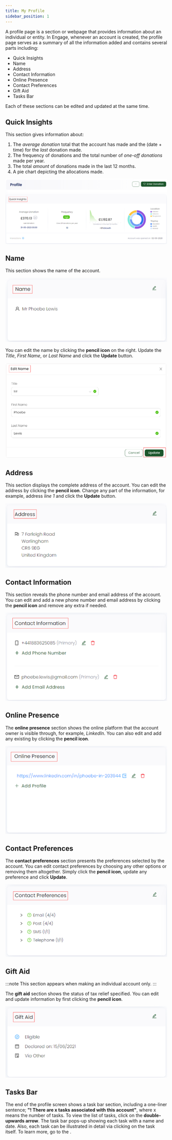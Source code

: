 ```yaml
---
title: My Profile
sidebar_position: 1
---
```


A profile page is a section or webpage that provides information about an individual or entity. In Engage, whenever an account is created, the profile page serves as a summary of all the information added and contains several parts including:

- Quick Insights
- Name
- Address
- Contact Information
- Online Presence
- Contact Preferences
- Gift Aid
- Tasks Bar

Each of these sections can be edited and updated at the same time.  

## Quick Insights

This section gives information about:

1. The *average donation* total that the account has made and the (date + time) for the *last* donation made. 
2. The frequency of donations and the total number of *one-off donations* made per year.
3. The total *amount* of donations made in the last 12 months.
4. A pie chart depicting the allocations made. 

![Quick Insights](./quick-insights.png)

## Name

This section shows the name of the account.

![Name section](./name-section.png)

You can edit the name by clicking the **pencil icon** on the right. Update the *Title*, *First Name*, or *Last Name* and click the **Update** button.  

![Edit Name](./edit-name.png)

## Address

This section displays the complete address of the account. You can edit the address by clicking the **pencil icon**. Change any part of the information, for example, address *line 1* and click the **Update** button.

![Address](./address-detail.png)

## Contact Information

This section reveals the phone number and email address of the account. You can edit and add a new phone number and email address by clicking the **pencil icon** and remove any extra if needed.  

![Contact Information](./contact-information.png)

## Online Presence

The **online presence** section shows the online platform that the account owner is visible through, for example, *LinkedIn*. You can also edit and add any existing by clicking the **pencil icon**.

![Online Presence](./online-presence.png)

## Contact Preferences

The **contact preferences** section presents the preferences selected by the account. You can edit contact preferences by choosing any other options or removing them altogether. Simply click the **pencil icon**, update any preference and click **Update**.

![Contact Preference](./contact-preference.png)

## Gift Aid

:::note
This section appears when making an individual account only.
:::

The **gift aid** section shows the status of tax relief specified. You can edit and update information by first clicking the **pencil icon**.

![Gift Aid](./gift-aid.png)

## Tasks Bar

The end of the profile screen shows a task bar section, including a one-liner sentence; **"! There are x tasks associated with this account"**, where x means the number of tasks. To view the list of tasks, click on the **double-upwards arrow**. The task bar pops-up showing each task with a name and date. Also, each task can be illustrated in detail via clicking on the task itself. To learn more, go to the <K2Link route="docs/engage/accounts/tasks/" text="Tasks section" isInternal />.

